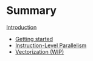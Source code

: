# Summary

[Introduction](./index.md)

- [Getting started](./getting-started.md)
- [Instruction-Level Parallelism](./ilp.md)
- [Vectorization (WIP)](./vectorization.md)
